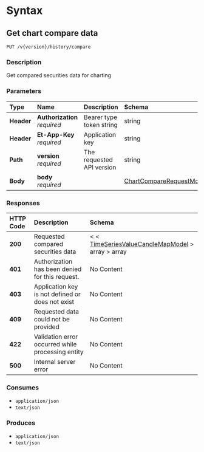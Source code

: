 # Syntax

## Get chart compare data

```text
PUT /v{version}/history/compare
```

### Description

Get compared securities data for charting

### Parameters

| Type | Name | Description | Schema | Default |
| :--- | :--- | :--- | :--- | :--- |
| **Header** | **Authorization**   _required_ | Bearer type token string | string |  |
| **Header** | **Et-App-Key**   _required_ | Application key | string |  |
| **Path** | **version**   _required_ | The requested API version | string | `"1.0"` |
| **Body** | **body**   _required_ |  | [ChartCompareRequestModel](../../definitions.md#chartcomparerequestmodel) |  |

### Responses

| HTTP Code | Description | Schema |
| :--- | :--- | :--- |
| **200** | Requested compared securities data | &lt; &lt; [TimeSeriesValueCandleMapModel](../../definitions.md#timeseriesvaluecandlemapmodel) &gt; array &gt; array |
| **401** | Authorization has been denied for this request. | No Content |
| **403** | Application key is not defined or does not exist | No Content |
| **409** | Requested data could not be provided | No Content |
| **422** | Validation error occurred while processing entity | No Content |
| **500** | Internal server error | No Content |

### Consumes

* `application/json`
* `text/json`

### Produces

* `application/json`
* `text/json`

